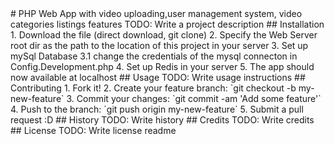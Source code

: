 <snippet>
  <content>
# PHP Web App with video uploading,user management system, video categories listings features 
TODO: Write a project description
## Installation
1. Download the file (direct download, git clone)
2. Specify the Web Server root dir as the path to the location of this project in your server
3. Set up mySql Database
  3.1 change the credentials of the mysql connecton in Config.Development.php
4. Set up Redis in your server
5. The app should now available at localhost
## Usage
TODO: Write usage instructions
## Contributing
1. Fork it!
2. Create your feature branch: `git checkout -b my-new-feature`
3. Commit your changes: `git commit -am 'Add some feature'`
4. Push to the branch: `git push origin my-new-feature`
5. Submit a pull request :D
## History
TODO: Write history
## Credits
TODO: Write credits
## License
TODO: Write license
</content>
  <tabTrigger>readme</tabTrigger>
</snippet>
